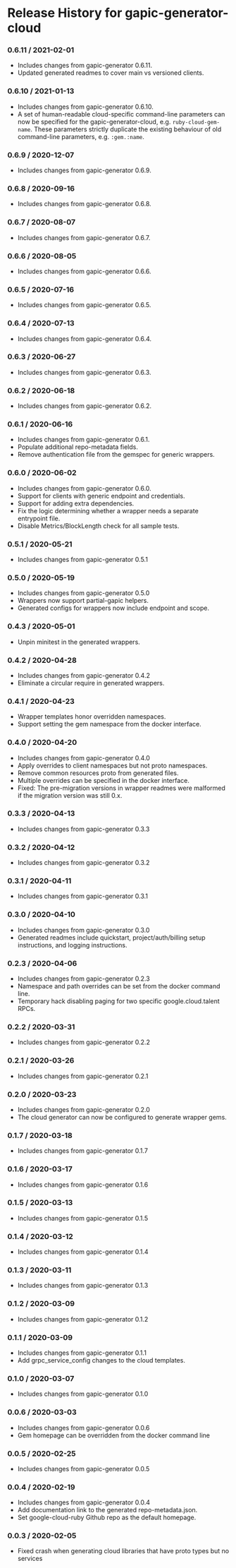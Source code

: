 # Release History for gapic-generator-cloud

### 0.6.11 / 2021-02-01

* Includes changes from gapic-generator 0.6.11.
* Updated generated readmes to cover main vs versioned clients.

### 0.6.10 / 2021-01-13

* Includes changes from gapic-generator 0.6.10.
* A set of human-readable cloud-specific command-line parameters can now be specified for the gapic-generator-cloud, e.g. `ruby-cloud-gem-name`. These parameters strictly duplicate the existing behaviour of old command-line parameters, e.g. `:gem.:name`.

### 0.6.9 / 2020-12-07

* Includes changes from gapic-generator 0.6.9.

### 0.6.8 / 2020-09-16

* Includes changes from gapic-generator 0.6.8.

### 0.6.7 / 2020-08-07

* Includes changes from gapic-generator 0.6.7.

### 0.6.6 / 2020-08-05

* Includes changes from gapic-generator 0.6.6.

### 0.6.5 / 2020-07-16

* Includes changes from gapic-generator 0.6.5.

### 0.6.4 / 2020-07-13

* Includes changes from gapic-generator 0.6.4.

### 0.6.3 / 2020-06-27

* Includes changes from gapic-generator 0.6.3.

### 0.6.2 / 2020-06-18

* Includes changes from gapic-generator 0.6.2.

### 0.6.1 / 2020-06-16

* Includes changes from gapic-generator 0.6.1.
* Populate additional repo-metadata fields.
* Remove authentication file from the gemspec for generic wrappers.

### 0.6.0 / 2020-06-02

* Includes changes from gapic-generator 0.6.0.
* Support for clients with generic endpoint and credentials.
* Support for adding extra dependencies.
* Fix the logic determining whether a wrapper needs a separate entrypoint file.
* Disable Metrics/BlockLength check for all sample tests.

### 0.5.1 / 2020-05-21

* Includes changes from gapic-generator 0.5.1

### 0.5.0 / 2020-05-19

* Includes changes from gapic-generator 0.5.0
* Wrappers now support partial-gapic helpers.
* Generated configs for wrappers now include endpoint and scope.

### 0.4.3 / 2020-05-01

* Unpin minitest in the generated wrappers.

### 0.4.2 / 2020-04-28

* Includes changes from gapic-generator 0.4.2
* Eliminate a circular require in generated wrappers.

### 0.4.1 / 2020-04-23

* Wrapper templates honor overridden namespaces.
* Support setting the gem namespace from the docker interface.

### 0.4.0 / 2020-04-20

* Includes changes from gapic-generator 0.4.0
* Apply overrides to client namespaces but not proto namespaces.
* Remove common resources proto from generated files.
* Multiple overrides can be specified in the docker interface.
* Fixed: The pre-migration versions in wrapper readmes were malformed if the migration version was still 0.x.

### 0.3.3 / 2020-04-13

* Includes changes from gapic-generator 0.3.3

### 0.3.2 / 2020-04-12

* Includes changes from gapic-generator 0.3.2

### 0.3.1 / 2020-04-11

* Includes changes from gapic-generator 0.3.1

### 0.3.0 / 2020-04-10

* Includes changes from gapic-generator 0.3.0
* Generated readmes include quickstart, project/auth/billing setup instructions, and logging instructions.

### 0.2.3 / 2020-04-06

* Includes changes from gapic-generator 0.2.3
* Namespace and path overrides can be set from the docker command line.
* Temporary hack disabling paging for two specific google.cloud.talent RPCs.

### 0.2.2 / 2020-03-31

* Includes changes from gapic-generator 0.2.2

### 0.2.1 / 2020-03-26

* Includes changes from gapic-generator 0.2.1

### 0.2.0 / 2020-03-23

* Includes changes from gapic-generator 0.2.0
* The cloud generator can now be configured to generate wrapper gems.

### 0.1.7 / 2020-03-18

* Includes changes from gapic-generator 0.1.7

### 0.1.6 / 2020-03-17

* Includes changes from gapic-generator 0.1.6

### 0.1.5 / 2020-03-13

* Includes changes from gapic-generator 0.1.5

### 0.1.4 / 2020-03-12

* Includes changes from gapic-generator 0.1.4

### 0.1.3 / 2020-03-11

* Includes changes from gapic-generator 0.1.3

### 0.1.2 / 2020-03-09

* Includes changes from gapic-generator 0.1.2

### 0.1.1 / 2020-03-09

* Includes changes from gapic-generator 0.1.1
* Add grpc_service_config changes to the cloud templates.

### 0.1.0 / 2020-03-07

* Includes changes from gapic-generator 0.1.0

### 0.0.6 / 2020-03-03

* Includes changes from gapic-generator 0.0.6
* Gem homepage can be overridden from the docker command line

### 0.0.5 / 2020-02-25

* Includes changes from gapic-generator 0.0.5

### 0.0.4 / 2020-02-19

* Includes changes from gapic-generator 0.0.4
* Add documentation link to the generated repo-metadata.json.
* Set google-cloud-ruby Github repo as the default homepage.

### 0.0.3 / 2020-02-05

* Fixed crash when generating cloud libraries that have proto types but no services

